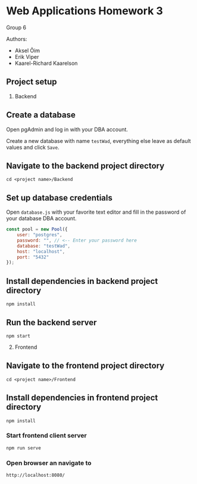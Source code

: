# Web Applications Homework 3 

Group 6

Authors:
- Aksel Õim
- Erik Viper
- Kaarel-Richard Kaarelson

## Project setup

1. Backend

## Create a database 

Open pgAdmin and log in with your DBA account.

Create a new database with name `testWad`, everything else leave as default values and click `Save`.

## Navigate to the backend project directory
```
cd <project name>/Backend
```

## Set up database credentials

Open `database.js` with your favorite text editor and fill in the password of your database DBA account.

```javascript
const pool = new Pool({
    user: "postgres",
    password: "", // <-- Enter your password here
    database: "testWad",
    host: "localhost",
    port: "5432"
});

```

## Install dependencies in backend project directory

```
npm install 
```

## Run the backend server
```
npm start
```

2. Frontend

## Navigate to the frontend project directory
```
cd <project name>/Frontend
```

## Install dependencies in frontend project directory

```
npm install 
```

### Start frontend client server 

```
npm run serve
```

### Open browser an navigate to
```
http://localhost:8080/
```